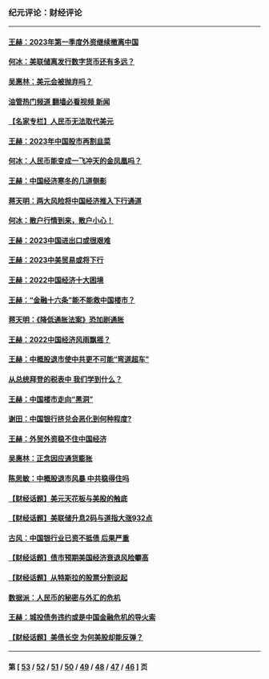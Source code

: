 ### 纪元评论：财经评论
---
#### [王赫：2023年第一季度外资继续撤离中国](../../pages/nsc1026/n13988870.md?07020330) 
#### [何冰：美联储离发行数字货币还有多远？](../../pages/nsc1026/n13986109.md?07020330) 
#### [吴惠林：美元会被抛弃吗？](../../pages/nsc1026/n13984087.md?07020330) 
#### [油管热门频道 翻墙必看视频 新闻](ok?07020330)
#### [【名家专栏】人民币无法取代美元](../../pages/nsc1026/n13974270.md?07020330) 
#### [王赫：2023年中国股市再割韭菜](../../pages/nsc1026/n13965334.md?07020330) 
#### [何冰：人民币能变成一飞冲天的金凤凰吗？](../../pages/nsc1026/n13964999.md?07020330) 
#### [王赫：中国经济寒冬的几道侧影](../../pages/nsc1026/n13932953.md?07020330) 
#### [蒋天明：两大风险将中国经济推入下行通道](../../pages/nsc1026/n13929820.md?07020330) 
#### [何冰：散户行情到来，散户小心！](../../pages/nsc1026/n13928308.md?07020330) 
#### [王赫：2023中国进出口或很艰难](../../pages/nsc1026/n13911515.md?07020330) 
#### [王赫：2023中美贸易或将下行](../../pages/nsc1026/n13899005.md?07020330) 
#### [王赫：2022中国经济十大困境](../../pages/nsc1026/n13883766.md?07020330) 
#### [王赫：“金融十六条”能不能救中国楼市？](../../pages/nsc1026/n13868431.md?07020330) 
#### [蒋天明：《降低通胀法案》恐加剧通胀](../../pages/nsc1026/n13806996.md?07020330) 
#### [王赫：2022中国经济风雨飘摇？](../../pages/nsc1026/n13803207.md?07020330) 
#### [王赫：中概股退市使中共更不可能“弯道超车”](../../pages/nsc1026/n13802858.md?07020330) 
#### [从总统拜登的税表中 我们学到什么？](../../pages/nsc1026/n13773081.md?07020330) 
#### [王赫：中国楼市走向“黑洞”](../../pages/nsc1026/n13770647.md?07020330) 
#### [谢田：中国银行挤兑会恶化到何种程度?](../../pages/nsc1026/n13766965.md?07020330) 
#### [王赫：外贸外资稳不住中国经济](../../pages/nsc1026/n13753933.md?07020330) 
#### [吴惠林：正念因应通货膨胀](../../pages/nsc1026/n13750350.md?07020330) 
#### [陈思敏：中概股退市风暴 中共稳得住吗](../../pages/nsc1026/n13738978.md?07020330) 
#### [【财经话题】美元天花板与美股的触底](../../pages/nsc1026/n13736495.md?07020330) 
#### [【财经话题】美联储升息2码与道指大涨932点](../../pages/nsc1026/n13727377.md?07020330) 
#### [古风：中国银行业已资不抵债 后果严重](../../pages/nsc1026/n13726111.md?07020330) 
#### [【财经话题】债市预期美国经济衰退风险攀高](../../pages/nsc1026/n13698043.md?07020330) 
#### [【财经话题】从特斯拉的股票分割说起](../../pages/nsc1026/n13679733.md?07020330) 
#### [数据派：人民币的秘密与外汇的危机](../../pages/nsc1026/n13667092.md?07020330) 
#### [王赫：城投债务违约或是中国金融危机的导火索](../../pages/nsc1026/n13665322.md?07020330) 
#### [【财经话题】美债长空 为何美股却能反弹？](../../pages/nsc1026/n13665895.md?07020330) 

---
#### 第 [ [53](./53.md?07020330) / [52](./52.md?07020330) / [51](./51.md?07020330) / [50](./50.md?07020330) / [49](./49.md?07020330) / [48](./48.md?07020330) / [47](./47.md?07020330) / [46](./46.md?07020330) ] 页
